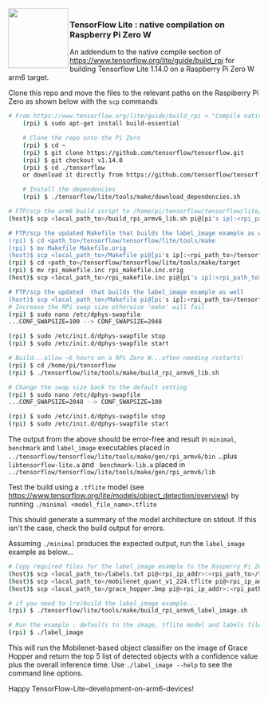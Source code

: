 <img align="left" width="120" height="120" src="https://avatars0.githubusercontent.com/u/15658638?s=200&v=4">

### TensorFlow Lite : native compilation on Raspberry Pi Zero W

An addendum to the native compile section of https://www.tensorflow.org/lite/guide/build_rpi for building Tensorflow Lite 1.14.0 on a Raspberry Pi Zero W arm6 target.

Clone this repo and move the files to the relevant paths on the Raspiberry Pi Zero as shown below with the `scp` commands

```sh
# From https://www.tensorflow.org/lite/guide/build_rpi > "Compile natively on Raspberry Pi" section...
    (rpi) $ sudo apt-get install build-essential

    # Clone the repo onto the Pi Zero
    (rpi) $ cd ~
    (rpi) $ git clone https://github.com/tensorflow/tensorflow.git
    (rpi) $ git checkout v1.14.0
    (rpi) $ cd ./tensorflow
    or download it directly from https://github.com/tensorflow/tensorflow/releases/tag/v1.14.0

    # Install the dependencies
    (rpi) $ ./tensorflow/lite/tools/make/download_dependencies.sh

# FTP/scp the arm6 build script to /home/pi/tensorflow/tensorflow/lite/tools/make
(host)$ scp <local_path_to>/build_rpi_armv6_lib.sh pi@[pi's ip]:<rpi_path_to>/tensorflow/tensorflow/lite/tools/make

# FTP/scp the updated Makefile that builds the label_image example as well
(rpi) $ cd <path_to>/tensorflow/tensorflow/lite/tools/make
(rpi) $ mv Makefile Makefile.orig
(host)$ scp <local_path_to>/Makefile pi@[pi's ip]:<rpi_path_to>/tensorflow/tensorflow/lite/tools/make
(rpi) $ cd <path_to>/tensorflow/tensorflow/lite/tools/make/target
(rpi) $ mv rpi_makefile.inc rpi_makefile.inc.orig
(host)$ scp <local_path_to>/rpi_makefile.inc pi@[pi's ip]:<rpi_path_to>/tensorflow/tensorflow/lite/tools/make/target

# FTP/scp the updated  that builds the label_image example as well
(host)$ scp <local_path_to>/Makefile pi@[pi's ip]:<rpi_path_to>/tensorflow/tensorflow/lite/tools/make
# Increase the RPi swap size otherwise 'make' will fail 
(rpi) $ sudo nano /etc/dphys-swapfile
...CONF_SWAPSIZE=100 --> CONF_SWAPSIZE=2048

(rpi) $ sudo /etc/init.d/dphys-swapfile stop
(rpi) $ sudo /etc/init.d/dphys-swapfile start

# Build...allow ~6 hours on a RPi Zero W...often needing restarts!
(rpi) $ cd /home/pi/tensorflow
(rpi) $ ./tensorflow/lite/tools/make/build_rpi_armv6_lib.sh

# Change the swap size back to the default setting
(rpi) $ sudo nano /etc/dphys-swapfile
...CONF_SWAPSIZE=2048 --> CONF_SWAPSIZE=100

(rpi) $ sudo /etc/init.d/dphys-swapfile stop
(rpi) $ sudo /etc/init.d/dphys-swapfile start
```

The output from the above should be error-free and result in `minimal`, `benchmark` and `label_image` executables placed in  `../tensorflow/tensorflow/lite/tools/make/gen/rpi_armv6/bin` ...plus `libtensorflow-lite.a` and ` benchmark-lib.a` placed in `../tensorflow/tensorflow/lite/tools/make/gen/rpi_armv6/lib`

Test the build using a `.tflite` model (see https://www.tensorflow.org/lite/models/object_detection/overview) by running `./minimal <model_file_name>.tflite`

This should generate a summary of the model architecture on stdout. If this isn't the case, check the build output for errors.

Assuming `./minimal` produces the expected output, run the `label_image` example as below...

```sh
# Copy required files for the label_image example to the Rasperry Pi Zero
(host)$ scp <local_path_to>/labels.txt pi@<rpi_ip_addr>:<rpi_path_to>/tensorflow/tensorflow/lite/tools/make/gen/rpi_armv6/bin
(host)$ scp <local_path_to>/mobilenet_quant_v1_224.tflite pi@<rpi_ip_addr>:<rpi_path_to>/tensorflow/tensorflow/lite/tools/make/gen/rpi_armv6/bin
(host)$ scp <local_path_to>/grace_hopper.bmp pi@<rpi_ip_addr>:<rpi_path_to>/tensorflow/tensorflow/lite/tools/make/gen/rpi_armv6/bin

# if you need to (re)build the label_image example...
(rpi) $ ./tensorflow/lite/tools/make/build_rpi_armv6_label_image.sh

# Run the example : defaults to the image, tflite model and labels files downloaded above
(rpi) $ ./label_image
```

This will run the Mobilenet-based object classifier on the image of Grace Hopper and return the top 5 list of detected objects with a confidence value plus the overall inference time. 
Use `./label_image --help` to see the command line options.

Happy TensorFlow-Lite-development-on-arm6-devices!
